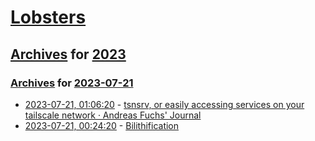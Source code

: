 # [Lobsters](../../../README.md)

## [Archives](../../index.md) for [2023](../index.md)

### [Archives](../../index.md) for [2023-07-21](index.md)

* [2023-07-21, 01:06:20](https://lobste.rs/s/fovgks/tsnsrv_easily_accessing_services_on_your) - [tsnsrv, or easily accessing services on your tailscale network · Andreas Fuchs' Journal](https://boinkor.net/2023/07/tsnsrv-or-easily-accessing-services-on-your-tailscale-network/)
* [2023-07-21, 00:24:20](https://lobste.rs/s/ipsb7h/bilithification) - [Bilithification](https://blog.glyph.im/2023/07/bilithification.html)
